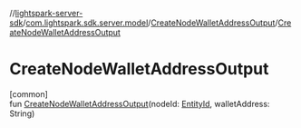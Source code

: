 //[lightspark-server-sdk](../../../index.md)/[com.lightspark.sdk.server.model](../index.md)/[CreateNodeWalletAddressOutput](index.md)/[CreateNodeWalletAddressOutput](-create-node-wallet-address-output.md)

# CreateNodeWalletAddressOutput

[common]\
fun [CreateNodeWalletAddressOutput](-create-node-wallet-address-output.md)(nodeId: [EntityId](../-entity-id/index.md), walletAddress: String)
